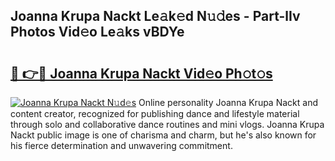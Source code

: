 ## Joanna Krupa Nackt Le𝚊k𝚎d N𝚞𝚍es - Part-lIv Photos Vid𝚎o Le𝚊ks vBDYe

# <h2><a href="http://fb6jmy.evod.top/?m=Joanna+Krupa+Nackt">🔗 👉🔴 Joanna Krupa Nackt Vid𝚎o Ph𝚘t𝚘s</a></h2>

[![Joanna Krupa Nackt N𝚞d𝚎s](https://i.imgur.com/8V9OHl7.gif)](http://fb6jmy.evod.top/?m=Joanna+Krupa+Nackt)
Online personality Joanna Krupa Nackt and content creator, recognized for publishing dance and lifestyle material through solo and collaborative dance routines and mini vlogs. Joanna Krupa Nackt public image is one of charisma and charm, but he's also known for his fierce determination and unwavering commitment. 
